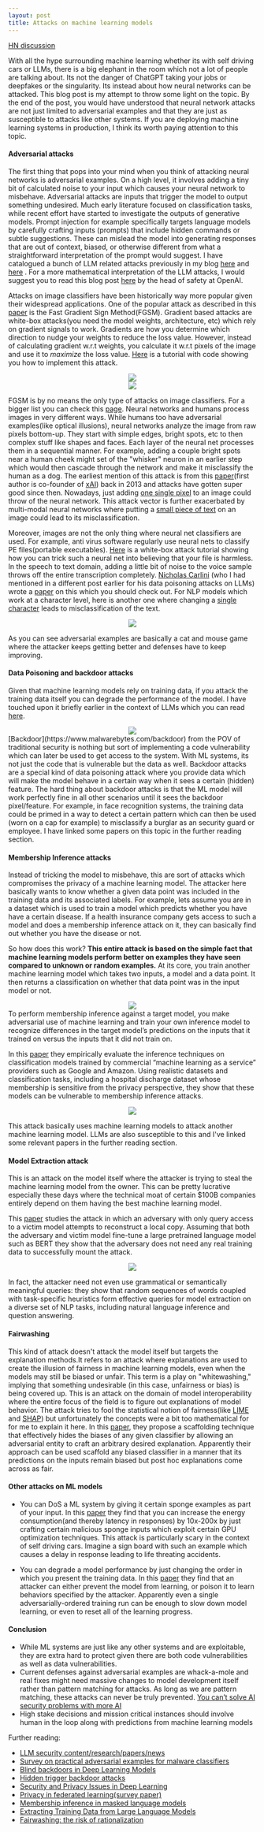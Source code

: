 ```yaml
---
layout: post
title: Attacks on machine learning models
---
```


[HN discussion](https://news.ycombinator.com/item?id=38904963)

With all the hype surrounding machine learning whether its with self driving cars or LLMs, there is a big elephant in the room which not a lot of people are talking about. Its not the danger of ChatGPT taking your jobs or deepfakes or the singularity. Its instead about how neural networks can be attacked. This blog post is my attempt to throw some light on the topic. By the end of the post, you would have understood that neural network attacks are not just limited to adversarial examples and that they are just as susceptible to attacks like other systems. If you are deploying machine learning systems in production, I think its worth paying attention to this topic. 

#### Adversarial attacks

The first thing that pops into your mind when you think of attacking neural networks is adversarial examples. On a high level, it involves adding a tiny bit of calculated noise to your input which causes your neural network to misbehave. Adversarial attacks are inputs that trigger the model to output something undesired. Much early literature focused on classification tasks, while recent effort have started to investigate the outputs of generative models. Prompt injection for example specifically targets language models by carefully crafting inputs (prompts) that include hidden commands or subtle suggestions. These can mislead the model into generating responses that are out of context, biased, or otherwise different from what a straightforward interpretation of the prompt would suggest. I have catalogued a bunch of LLM related attacks previously in my blog [here](https://rnikhil.com/2023/12/18/ai-llm-security-part1.html) and [here](https://rnikhil.com/2023/12/22/ai-llm-security-part2.html) . For a more mathematical interpretation of the LLM attacks, I would suggest you to read this blog post [here](https://lilianweng.github.io/posts/2023-10-25-adv-attack-llm) by the head of safety at OpenAI. 

Attacks on image classifiers have been historically way more popular given their widespread applications. One of the popular attack as described in this [paper](https://arxiv.org/pdf/1412.6572.pdf) is the Fast Gradient Sign Method(FGSM). Gradient based attacks are white-box attacks(you need the model weights, architecture, etc) which rely on gradient signals to work. Gradients are how you determine which direction to nudge your weights to reduce the loss value. However, instead of calculating gradient w.r.t weights, you calculate it w.r.t pixels of the image and use it to *maximize* the loss value. [Here](https://neptune.ai/blog/adversarial-attacks-on-neural-networks-exploring-the-fast-gradient-sign-method) is a tutorial with code showing you how to implement this attack. 

<div align = "center">
<img  src="/assets/files/pandagibbon.png">
</div>
<div align = "center">
<img  src="/assets/files/bananapatch.png">
</div>

FGSM is by no means the only type of attacks on image classifiers. For a bigger list you can check this [page](https://viso.ai/deep-learning/adversarial-machine-learning/). Neural networks and humans process images in very different ways. While humans too have adversarial examples(like optical illusions), neural networks analyze the image from raw pixels bottom-up. They start with simple edges, bright spots, etc  to then complex stuff like shapes and faces. Each layer of the neural net processes them in a sequential manner. For example, adding a couple bright spots near a human cheek might set of the "whisker" neuron in an earlier step which would then cascade through the network and make it misclassify the human as a dog. The earliest mention of this attack is from this [paper](https://arxiv.org/pdf/1312.6199.pdf)(first author is co-founder of [xAI](https://x.ai/)) back in 2013 and attacks have gotten super good since then. Nowadays, just adding [one single pixel](https://arxiv.org/pdf/1710.08864.pdf) to an image could throw of the neural network. This attack vector is further exacerbated by multi-modal neural networks where putting a [small piece of text](https://arxiv.org/pdf/2103.10480.pdf) on an image could lead to its misclassification. 

Moreover, images are not the only thing where neural net classifiers are used.  For example, anti virus software regularly use neural nets to classify PE files(portable executables). [Here](https://securelist.com/how-to-confuse-antimalware-neural-networks-adversarial-attacks-and-protection/102949/) is a white-box attack tutorial showing how you can trick such a neural net into believing that your file is harmless. In the speech to text domain, adding a little bit of noise to the voice sample throws off the entire transcription completely. [Nicholas Carlini](https://nicholas.carlini.com/) (who I had mentioned in a different post earlier for his data poisoning attacks on LLMs) wrote a [paper](https://arxiv.org/pdf/1801.01944.pdf) on this which you should check out. For NLP models which work at a character level, here is another one where changing a [single character](https://aclanthology.org/P18-2006.pdf) leads to misclassification of the text. 
<div align = "center">
<img  src="/assets/files/voicefool.png">
</div>

As you can see adversarial examples are basically a cat and mouse game where the attacker keeps getting better and defenses have to keep improving. 


#### Data Poisoning and backdoor attacks

Given that machine learning models rely on training data, if you attack the training data itself you can degrade the performance of the model. I have touched upon it briefly earlier in the context of LLMs which you can read [here](https://rnikhil.com/2023/12/22/ai-llm-security-part2.html). 

<div align = "center">
<img  src="/assets/files/backdoor.png">
</div>
[Backdoor](https://www.malwarebytes.com/backdoor) from the POV of traditional security is nothing but sort of implementing a code vulnerability which can later be used to get access to the system. With ML systems, its not just the code that is vulnerable but the data as well. Backdoor attacks are a special kind of data poisoning attack where you provide data which will make the model behave in a certain way when it sees a certain (hidden) feature. The hard thing about backdoor attacks is that the ML model will work perfectly fine in all other scenarios until it sees the backdoor pixel/feature. For example, in face recognition systems, the training data could be primed in a way to detect a certain pattern which can then be used (worn on a cap for example) to misclassify a burglar as an security guard or employee.  I have linked some papers on this topic in the further reading section. 

#### Membership Inference attacks

Instead of tricking the model to misbehave, this are sort of attacks which compromises the privacy of a machine learning model. The attacker here basically wants to know whether a given data point was included in the training data and its associated labels. For example, lets assume you are in a dataset which is used to train a model which predicts whether you have have a certain disease. If a health insurance company gets access to such a model and does a membership inference attack on it, they can basically find out whether you have the disease or not. 

So how does this work? **This entire attack is based on the simple fact that machine learning models perform better on examples they have seen compared to unknown or random examples.** At its core, you train another machine learning model which takes two inputs, a model and a data point. It then returns a classification on whether that data point was in the input model or not. 
<div align = "center">
<img  src="/assets/files/shadowmodel.png">
</div>
To perform membership inference against a target model, you make adversarial use of machine learning and train your own inference model to recognize differences in the target model’s predictions on the inputs that it trained on versus the inputs that it did not train on. 

In this [paper](https://www.researchgate.net/publication/317002535_Membership_Inference_Attacks_Against_Machine_Learning_Models) they empirically evaluate the inference techniques on classification models trained by commercial “machine learning as a service” providers such as Google and Amazon. Using realistic datasets and classification tasks, including a hospital discharge dataset whose membership is sensitive from the privacy perspective, they show that these models can be vulnerable to membership inference attacks.

<div align = "center">
<img  src="/assets/files/attackmodel.png">
</div>

This attack basically uses machine learning models to attack another machine learning model. LLMs are also susceptible to this and I've linked some relevant papers in the further reading section. 

#### Model Extraction attack

This is an attack on the model itself where the attacker is trying to steal the machine learning model from the owner. This can be pretty lucrative especially these days where the technical moat of certain $100B companies entirely depend on them having the best machine learning model. 

This [paper](https://arxiv.org/pdf/1910.12366.pdf) studies the attack in which an adversary with only query access to a victim model attempts to reconstruct a local copy. Assuming that both the adversary and victim model fine-tune a large pretrained language model such as BERT they show that the adversary does not need any real training data to successfully mount the attack. 


<div align = "center">
<img  src="/assets/files/modelextract.png">
</div>

In fact, the attacker need not even use grammatical or semantically meaningful queries: they show that random sequences of words coupled with task-specific heuristics form effective queries for model extraction on a diverse set of NLP tasks, including natural language inference and question answering. 


#### Fairwashing

This kind of attack doesn't attack the model itself but targets the explanation methods.It refers to an attack where explanations are used to create the illusion of fairness in machine learning models, even when the models may still be biased or unfair. This term is a play on "whitewashing," implying that something undesirable (in this case, unfairness or bias) is being covered up. This is an attack on the domain of model interoperability where the entire focus of the field is to figure out explanations of model behavior. The attack tries to fool the statistical notion of fairness(like [LIME](https://arxiv.org/pdf/1602.04938.pdf) and [SHAP](https://papers.nips.cc/paper_files/paper/2017/file/8a20a8621978632d76c43dfd28b67767-Paper.pdf)) but unfortunately the concepts were a bit too mathematical for for me to explain it here. In this [paper](https://arxiv.org/pdf/1911.02508.pdf), they propose a scaffolding technique that effectively hides the biases of any given classifier by allowing an adversarial entity to craft an arbitrary desired explanation. Apparently their approach can be used scaffold any biased classifier in a manner that its predictions on the inputs remain biased but post hoc explanations come across as fair. 

#### Other attacks on ML models

- You can DoS a ML system by giving it certain sponge examples as part of your input. In this [paper](https://arxiv.org/abs/2006.03463) they find that you can increase the energy consumption(and thereby latency in responses) by 10x-200x by just crafting certain malicious sponge inputs which exploit certain GPU optimization techniques. This attack is particularly scary in the context of self driving cars. Imagine a sign board with such an example which causes a delay in response leading to life threating accidents. 

- You can degrade a model performance by just changing the order in which you present the training data. In this [paper](https://arxiv.org/abs/2104.09667) they find that an attacker can either prevent the model from learning, or poison it to learn behaviors specified by the attacker. Apparently even a single adversarially-ordered training run can be enough to slow down model learning, or even to reset all of the learning progress.

#### Conclusion

- While ML systems are just like any other systems and are exploitable, they are extra hard to protect given there are both code vulnerabilities as well as data vulnerabilities. 
- Current defenses against adversarial examples are whack-a-mole and real fixes might need massive changes to model development itself rather than pattern matching for attacks. As long as we are pattern matching, these attacks can never be truly prevented. [You can’t solve AI security problems with more AI](https://simonwillison.net/2022/Sep/17/prompt-injection-more-ai/)
- High stake decisions and mission critical instances should involve human in the loop along with predictions from machine learning models



Further reading: 

- [LLM security content/research/papers/news](https://llmsecurity.net/)
- [Survey on practical adversarial examples for malware classifiers](https://arxiv.org/pdf/2011.05973.pdf)
- [Blind backdoors in Deep Learning Models](https://arxiv.org/pdf/2005.03823.pdf)
- [Hidden trigger backdoor attacks](https://arxiv.org/pdf/1910.00033.pdf)
- [Security and Privacy Issues in Deep Learning](https://arxiv.org/pdf/1807.11655.pdf)
- [Privacy in federated learning(survey paper)](https://arxiv.org/pdf/2011.05411.pdf)
- [Membership inference in masked language models](https://arxiv.org/pdf/2203.03929.pdf)
- [Extracting Training Data from Large Language Models](https://arxiv.org/pdf/2012.07805.pdf)
- [Fairwashing: the risk of rationalization](https://arxiv.org/pdf/1901.09749.pdf)